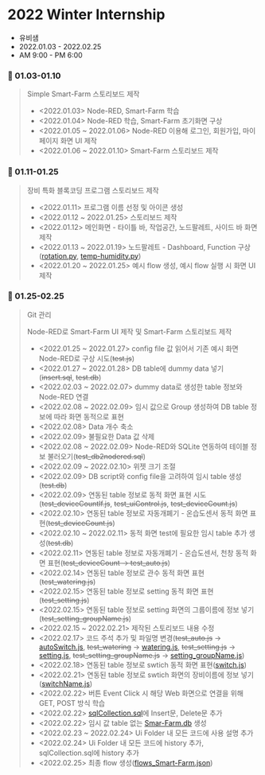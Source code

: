 # 2022 Winter Internship

- 유비샘   
- 2022.01.03 - 2022.02.25   
- AM 9:00 - PM 6:00

### :file_folder: 01.03-01.10
> Simple Smart-Farm 스토리보드 제작
> - <2022.01.03> Node-RED, Smart-Farm 학습
> - <2022.01.04> Node-RED 학습, Smart-Farm 초기화면 구상
> - <2022.01.05 ~ 2022.01.06> Node-RED 이용해 로그인, 회원가입, 마이페이지 화면 UI 제작
> - <2022.01.06 ~ 2022.01.10> Smart-Farm 스토리보드 제작

### :file_folder: 01.11-01.25
> 장비 특화 블록코딩 프로그램 스토리보드 제작
> - <2022.01.11> 프로그램 이름 선정 및 아이콘 생성
> - <2022.01.12 ~ 2022.01.25> 스토리보드 제작
> - <2022.01.12> 메인화면 - 타이틀 바, 작업공간, 노드팔레트, 사이드 바 화면 제작
> - <2022.01.13 ~ 2022.01.19> 노드팔레트 - Dashboard, Function 구상(<a href='https://github.com/ssufunny/Internship-2022Winter/blob/main/01.11-01.25/rotation.py'>rotation.py</a>, <a href='https://github.com/ssufunny/Internship-2022Winter/blob/main/01.11-01.25/temp-humidity.py'>temp-humidity.py</a>)
> - <2022.01.20 ~ 2022.01.25> 예시 flow 생성, 예시 flow 실행 시 화면 UI 제작

### :file_folder: 01.25-02.25
> Git 관리
>
> Node-RED로 Smart-Farm UI 제작 및 Smart-Farm 스토리보드 제작
> - <2022.01.25 ~ 2022.01.27> config file 값 읽어서 기존 예시 화면 Node-RED로 구상 시도(~~test.js~~)
> - <2022.01.27 ~ 2022.01.28> DB table에 dummy data 넣기(~~insert.sql~~, ~~test.db~~)
> - <2022.02.03 ~ 2022.02.07> dummy data로 생성한 table 정보와 Node-RED 연결
> - <2022.02.08 ~ 2022.02.09> 임시 값으로 Group 생성하여 DB table 정보에 따라 화면 동적으로 표현
> - <2022.02.08> Data 개수 축소
> - <2022.02.09> 불필요한 Data 값 삭제
> - <2022.02.08 ~ 2022.02.09> Node-RED와 SQLite 연동하여 테이블 정보 불러오기(~~test_db2nodered.sql~~)
> - <2022.02.09 ~ 2022.02.10> 위젯 크기 조절
> - <2022.02.09> DB script와 config file을 고려하여 임시 table 생성(~~test.db~~)
> - <2022.02.09> 연동된 table 정보로 동적 화면 표현 시도(~~test_deviceCountIf.js~~, ~~test_uiControl.js~~, ~~test_deviceCount.js~~)
> - <2022.02.10> 연동된 table 정보로 자동개폐기 - 온습도센서 동적 화면 표현(~~test_deviceCount.js~~)
> - <2022.02.10 ~ 2022.02.11> 동적 화면 test에 필요한 임시 table 추가 생성(~~test.db~~)
> - <2022.02.11> 연동된 table 정보로 자동개폐기 - 온습도센서, 천창 동적 화면 표현(~~test_deviceCount -> test_auto.js~~)
> - <2022.02.14> 연동된 table 정보로 관수 동적 화면 표현(~~test_watering.js~~)
> - <2022.02.15> 연동된 table 정보로 setting 동적 화면 표현(~~test_setting.js~~)
> - <2022.02.15> 연동된 table 정보로 setting 화면의 그룹이름에 정보 넣기(~~test_setting_groupName.js~~)
> - <2022.02.15 ~ 2022.02.21> 제작된 스토리보드 내용 수정
> - <2022.02.17> 코드 주석 추가 및 파일명 변경(~~test_auto.js~~ -> <a href='https://github.com/ssufunny/Internship-2022Winter/blob/main/01.25-02.25/Ui/autoSwitch.js'>autoSwitch.js</a>, ~~test_watering~~ -> <a href='https://github.com/ssufunny/Internship-2022Winter/blob/main/01.25-02.25/Ui/watering.js'>watering.js</a>, ~~test_setting.js~~ -> <a href='https://github.com/ssufunny/Internship-2022Winter/blob/main/01.25-02.25/Ui/setting.js'>setting.js</a>, ~~test_setting_groupName.js~~ -> <a href='https://github.com/ssufunny/Internship-2022Winter/blob/main/01.25-02.25/Ui/setting_groupName.js'>setting_groupName.js</a>)
> - <2022.02.18> 연동된 table 정보로 swtich 동적 화면 표현(<a href='https://github.com/ssufunny/Internship-2022Winter/blob/main/01.25-02.25/Ui/switch.js'>switch.js</a>)
> - <2022.02.21> 연동된 table 정보로 swtich 화면의 장비이름에 정보 넣기(<a href='https://github.com/ssufunny/Internship-2022Winter/blob/main/01.25-02.25/Ui/switchName.js'>switchName.js</a>)
> - <2022.02.22> 버튼 Event Click 시 해당 Web 화면으로 연결을 위해 GET, POST 방식 학습
> - <2022.02.22> <a href='https://github.com/ssufunny/Internship-2022Winter/blob/main/01.25-02.25/DB%20script/sqlCollection.sql'>sqlCollection.sql</a>에 Insert문, Delete문 추가
> - <2022.02.22> 임시 값 table 없는 <a href='https://github.com/ssufunny/Internship-2022Winter/blob/main/01.25-02.25/DB%20script/Smart-Farm.db'>Smar-Farm.db</a> 생성
> - <2022.02.23 ~ 2022.02.24> Ui Folder 내 모든 코드에 사용 설명 추가
> - <2022.02.24> Ui Folder 내 모든 코드에 history 추가, sqlCollection.sql에 history 추가
> - <2022.02.25> 최종 flow 생성(<a href='https://github.com/ssufunny/Internship-2022Winter/blob/main/01.25-02.25/Flows/flows_Smart-Farm.json'>flows_Smart-Farm.json</a>)